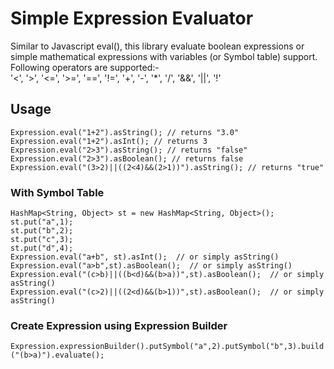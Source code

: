 # Simple Expression Evaluator
Similar to Javascript eval(), this library evaluate boolean expressions or simple mathematical expressions with variables (or Symbol table) support. Following operators are supported:-  
'<', '>', '<=', '>=', '==', '!=', '+', '-', '*', '/', '&&', '||', '!'
## Usage
```
Expression.eval("1+2").asString(); // returns "3.0"
Expression.eval("1+2").asInt(); // returns 3
Expression.eval("2>3").asString(); // returns "false"
Expression.eval("2>3").asBoolean(); // returns false
Expression.eval("(3>2)||((2<4)&&(2>1))").asString(); // returns "true"
```

### With Symbol Table
```
HashMap<String, Object> st = new HashMap<String, Object>();  
st.put("a",1);  
st.put("b",2);  
st.put("c",3);  
st.put("d",4);  
Expression.eval("a+b", st).asInt();  // or simply asString()
Expression.eval("a>b",st).asBoolean();  // or simply asString()
Expression.eval("(c>b)||((b<d)&&(b>a))",st).asBoolean();  // or simply asString()
Expression.eval("(c>2)||((2<d)&&(b>1))",st).asBoolean();  // or simply asString()
```
### Create Expression using Expression Builder
``
Expression.expressionBuilder().putSymbol("a",2).putSymbol("b",3).build("(b>a)").evaluate();
``